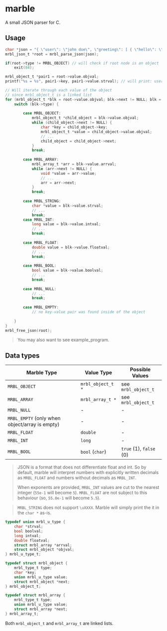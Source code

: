 # marble

A small JSON parser for C.

## Usage

```c
char *json = "{ \"user\": \"john doe\", \"greeting\": [ { \"hello\": \"world\" }, { \"stuff\": 42 } ] }";
mrbl_json_t *root = mrbl_parse_json(json);

if(root->type != MRBL_OBJECT) // will check if root node is an object
    exit(84);

mrbl_object_t *pair1 = root->value.objval;
printf("%s = %s", pair1->key, pair1->value.strval); // will print: user = john doe

// Will iterate through each value of the object
// since mrbl_object_t is a linked list
for (mrbl_object_t *blk = root->value.objval; blk->next != NULL; blk = blk->next) {
    switch (blk->type) {
    
        case MRBL_OBJECT:
            mrbl_object_t *child_object = blk->value.objval;
            while (child_object->next != NULL) {
                char *key = child_object->key;
                mrbl_object_t *value = child_object->value.objval;
                // ...
                child_object = child_object->next;
            }
            break;
        
        case MRBL_ARRAY:
            mrbl_array_t *arr = blk->value.arrval;
            while (arr->next != NULL) {
                void *value = arr->value;
                // ...
                arr = arr->next;
            }
            break;
        
        case MRBL_STRING:
            char *value = blk->value.strval;
            // ...
            break;
        case MRBL_INT:
            long value = blk->value.intval;
            // ...
            break;
        
        case MRBL_FLOAT:
            double value = blk->value.floatval;
            // ...
            break;
        
        case MRBL_BOOL:
            bool value = blk->value.boolval;
            // ...
            break;
        
        case MRBL_NULL:
            // ...
            break;
        
        case MRBL_EMPTY:
            // no key-value pair was found inside of the object
        
    }
}
mrbl_free_json(root);
```

> You may also want to see example_program.

## Data types

| Marble Type       | Value Type        | Possible Values         |
|-------------------|-------------------|-------------------------|
| `MRBL_OBJECT`     | `mrbl_object_t *` | see `mrbl_object_t`     |
| `MRBL_ARRAY`      | `mrbl_array_t *`  | see `mrbl_object_t`     |
| `MRBL_NULL`       | -                 | -                       |
| `MRBL_EMPTY` (only when object/array is empty) | - | -          | 
| `MRBL_FLOAT`      | `double`          | -                       |
| `MRBL_INT`        | `long`            | -                       |
| `MRBL_BOOL`       | `bool` (`char`)   | `true` (1), `false` (0) |

> JSON is a format that does not differentiate float and int. So by default, marble will interpret numbers with explicitly written decimals as `MRBL_FLOAT` and numbers without decimals as `MRBL_INT`.
>
> When exponents are provided, `MRBL_INT` values are cut to the nearest integer (`55e-1` will become `5`). `MRBL_FLOAT` are not subject to this behaviour (so, `55.0e-1` will become `5.5`).

> `MRBL_STRING` does not support `\uXXXX`. Marble will simply print the it in the `char *` as-is.

```c
typedef union mrbl_u_type {
    char *strval;
    bool boolval;
    long intval;
    double floatval;
    struct mrbl_array *arrval;
    struct mrbl_object *objval;
} mrbl_u_type_t;

typedef struct mrbl_object {
    mrbl_type_t type;
    char *key;
    union mrbl_u_type value;
    struct mrbl_object *next;
} mrbl_object_t;

typedef struct mrbl_array {
    mrbl_type_t type;
    union mrbl_u_type value;
    struct mrbl_array *next;
} mrbl_array_t;
```
Both `mrbl_object_t` and `mrbl_array_t` are linked lists.
